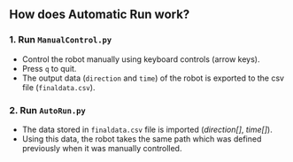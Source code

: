 ## How does Automatic Run work?

### 1. Run `ManualControl.py`
- Control the robot manually using keyboard controls (arrow keys).
- Press `q` to quit.
- The output data (`direction` and `time`) of the robot is exported to the csv file (`finaldata.csv`).

### 2. Run `AutoRun.py`
- The data stored in `finaldata.csv` file is imported (_direction[]_, _time[]_).
- Using this data, the robot takes the same path which was defined previously when it was manually controlled.